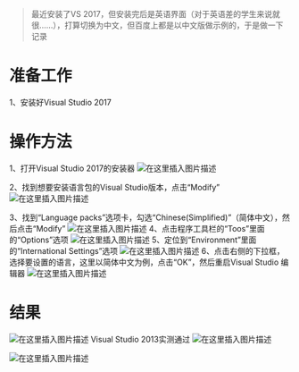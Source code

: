 > 最近安装了VS 2017，但安装完后是英语界面（对于英语差的学生来说就很……），打算切换为中文，但百度上都是以中文版做示例的，于是做一下记录


# 准备工作

1、安装好Visual Studio 2017

# 操作方法

1、打开Visual Studio 2017的安装器
![在这里插入图片描述](https://img-blog.csdnimg.cn/20200807113754946.png?x-oss-process=image/watermark,type_ZmFuZ3poZW5naGVpdGk,shadow_10,text_aHR0cHM6Ly9ibG9nLmNzZG4ubmV0L3dlaXhpbl80NjQwMzQ4Mw==,size_16,color_FFFFFF,t_70)

2、找到想要安装语言包的Visual Studio版本，点击“Modify”
![在这里插入图片描述](https://img-blog.csdnimg.cn/2020080711430989.png?x-oss-process=image/watermark,type_ZmFuZ3poZW5naGVpdGk,shadow_10,text_aHR0cHM6Ly9ibG9nLmNzZG4ubmV0L3dlaXhpbl80NjQwMzQ4Mw==,size_16,color_FFFFFF,t_70)

3、找到“Language packs”选项卡，勾选“Chinese(Simplified)”（简体中文），然后点击“Modify”
![在这里插入图片描述](https://img-blog.csdnimg.cn/20200807114451985.png?x-oss-process=image/watermark,type_ZmFuZ3poZW5naGVpdGk,shadow_10,text_aHR0cHM6Ly9ibG9nLmNzZG4ubmV0L3dlaXhpbl80NjQwMzQ4Mw==,size_16,color_FFFFFF,t_70)
4、点击程序工具栏的“Toos”里面的“Options”选项
![在这里插入图片描述](https://img-blog.csdnimg.cn/20200807114753501.png?x-oss-process=image/watermark,type_ZmFuZ3poZW5naGVpdGk,shadow_10,text_aHR0cHM6Ly9ibG9nLmNzZG4ubmV0L3dlaXhpbl80NjQwMzQ4Mw==,size_16,color_FFFFFF,t_70)
5、定位到“Environment”里面的“International Settings”选项
![在这里插入图片描述](https://img-blog.csdnimg.cn/20200807115259295.png?x-oss-process=image/watermark,type_ZmFuZ3poZW5naGVpdGk,shadow_10,text_aHR0cHM6Ly9ibG9nLmNzZG4ubmV0L3dlaXhpbl80NjQwMzQ4Mw==,size_16,color_FFFFFF,t_70)
6、点击右侧的下拉框，选择要设置的语言，这里以简体中文为例，点击“OK”，然后重启Visual Studio 编辑器
![在这里插入图片描述](https://img-blog.csdnimg.cn/20200807115415701.png?x-oss-process=image/watermark,type_ZmFuZ3poZW5naGVpdGk,shadow_10,text_aHR0cHM6Ly9ibG9nLmNzZG4ubmV0L3dlaXhpbl80NjQwMzQ4Mw==,size_16,color_FFFFFF,t_70)


# 结果

![在这里插入图片描述](https://img-blog.csdnimg.cn/20200807115707480.png?x-oss-process=image/watermark,type_ZmFuZ3poZW5naGVpdGk,shadow_10,text_aHR0cHM6Ly9ibG9nLmNzZG4ubmV0L3dlaXhpbl80NjQwMzQ4Mw==,size_16,color_FFFFFF,t_70)
Visual Studio 2013实测通过
![在这里插入图片描述](https://img-blog.csdnimg.cn/20200814154930957.png?x-oss-process=image/watermark,type_ZmFuZ3poZW5naGVpdGk,shadow_10,text_aHR0cHM6Ly9ibG9nLmNzZG4ubmV0L3dlaXhpbl80NjQwMzQ4Mw==,size_16,color_FFFFFF,t_70#pic_center)

![在这里插入图片描述](https://img-blog.csdnimg.cn/20200814154857664.png?x-oss-process=image/watermark,type_ZmFuZ3poZW5naGVpdGk,shadow_10,text_aHR0cHM6Ly9ibG9nLmNzZG4ubmV0L3dlaXhpbl80NjQwMzQ4Mw==,size_16,color_FFFFFF,t_70#pic_center)


